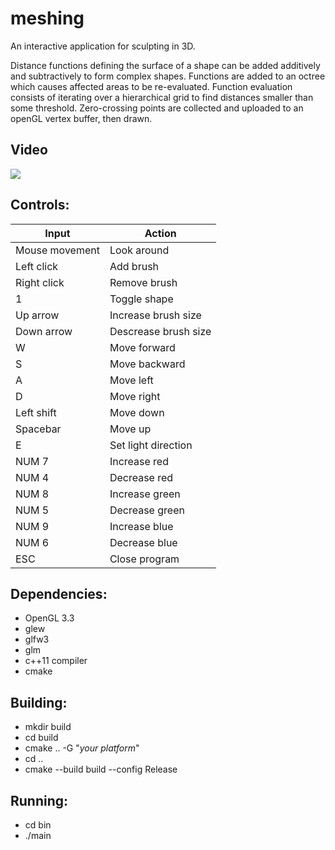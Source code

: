 # meshing
An interactive application for sculpting in 3D. 

Distance functions defining the surface of a shape can be added additively and subtractively to form complex shapes.
Functions are added to an octree which causes affected areas to be re-evaluated.
Function evaluation consists of iterating over a hierarchical grid to find distances smaller than some threshold.
Zero-crossing points are collected and uploaded to an openGL vertex buffer, then drawn.

## **Video**

[![](http://img.youtube.com/vi/PMKJSMjiwCs/0.jpg)](http://www.youtube.com/watch?v=PMKJSMjiwCs)

## __Controls:__

| **Input**      | **Action**           |
|----------------|----------------------|
| Mouse movement | Look around          |
| Left click     | Add brush            |
| Right click    | Remove brush         |
| 1              | Toggle shape         |
| Up arrow       | Increase brush size  |
| Down arrow     | Descrease brush size |
| W              | Move forward         |
| S              | Move backward        |
| A              | Move left            |
| D              | Move right           |
| Left shift     | Move down            |
| Spacebar       | Move up              |
| E              | Set light direction  |
| NUM 7          | Increase red         |
| NUM 4          | Decrease red         |
| NUM 8          | Increase green       |
| NUM 5          | Decrease green       |
| NUM 9          | Increase blue        |
| NUM 6          | Decrease blue        |
| ESC            | Close program        |

## __Dependencies:__

* OpenGL 3.3
* glew
* glfw3
* glm
* c++11 compiler
* cmake
  
## __Building:__

* mkdir build
* cd build
* cmake .. -G "*your platform*"
* cd ..
* cmake --build build --config Release

## __Running:__

* cd bin
* ./main <width> <height> 
